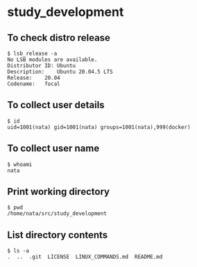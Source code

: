 # study_development

## To check distro release
```
$ lsb_release -a 
No LSB modules are available.
Distributor ID:	Ubuntu
Description:	Ubuntu 20.04.5 LTS
Release:	20.04
Codename:	focal
```

## To collect user details
```
$ id
uid=1001(nata) gid=1001(nata) groups=1001(nata),999(docker)
```

## To collect user name
```
$ whoami
nata
```

## Print working directory
```
$ pwd
/home/nata/src/study_development
```

## List directory contents
```
$ ls -a
.  ..  .git  LICENSE  LINUX_COMMANDS.md  README.md
```
